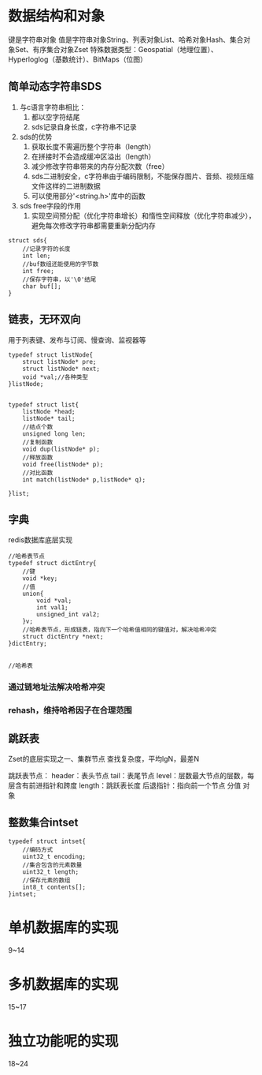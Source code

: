 # 数据结构和对象
键是字符串对象
值是字符串对象String、列表对象List、哈希对象Hash、集合对象Set、有序集合对象Zset
特殊数据类型：Geospatial（地理位置）、Hyperloglog（基数统计）、BitMaps（位图）
## 简单动态字符串SDS
1. 与c语言字符串相比：  
   1. 都以空字符结尾
   2. sds记录自身长度，c字符串不记录
2. sds的优势
   1. 获取长度不需遍历整个字符串（length）
   2. 在拼接时不会造成缓冲区溢出（length）
   3. 减少修改字符串带来的内存分配次数（free）
   4.  sds二进制安全，c字符串由于编码限制，不能保存图片、音频、视频压缩文件这样的二进制数据
   5.  可以使用部分'<string.h>'库中的函数
3. sds free字段的作用
   1. 实现空间预分配（优化字符串增长）和惰性空间释放（优化字符串减少），避免每次修改字符串都需要重新分配内存
```
struct sds{
    //记录字符的长度
    int len;
    //buf数组还能使用的字节数
    int free;
    //保存字符串，以'\0'结尾
    char buf[];
}
```
## 链表，无环双向
用于列表键、发布与订阅、慢查询、监视器等
```
typedef struct listNode{
    struct listNode* pre;
    struct listNode* next;
    void *val;//各种类型
}listNode;


typedef struct list{
    listNode *head;
    listNode* tail;
    //结点个数
    unsigned long len;
    //复制函数
    void dup(listNode* p);
    //释放函数
    void free(listNode* p);
    //对比函数
    int match(listNode* p,listNode* q);

}list;

```
## 字典
redis数据库底层实现  
```
//哈希表节点
typedef struct dictEntry{
    //键
    void *key;
    //值
    union{
        void *val;
        int val1;
        unsigned_int val2;
    }v;
    //哈希表节点，形成链表，指向下一个哈希值相同的键值对，解决哈希冲突
    struct dictEntry *next;
}dictEntry;


//哈希表

```
### 通过链地址法解决哈希冲突
### rehash，维持哈希因子在合理范围

## 跳跃表
Zset的底层实现之一、集群节点
查找复杂度，平均lgN，最差N

跳跃表节点： 
header：表头节点
tail：表尾节点
level：层数最大节点的层数，每层含有前进指针和跨度
length：跳跃表长度
后退指针：指向前一个节点
分值
对象

## 整数集合intset
```
typedef struct intset{
    //编码方式
    uint32_t encoding;
    //集合包含的元素数量
    uint32_t length;
    //保存元素的数组
    int8_t contents[];
}intset;
```

# 单机数据库的实现
9~14
# 多机数据库的实现
15~17
# 独立功能呢的实现
18~24